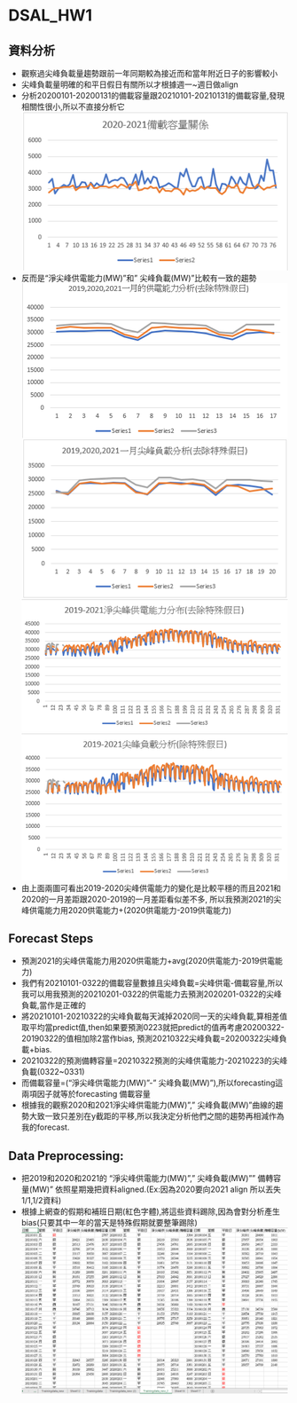 # DSAL_HW1
## 資料分析
-   觀察過尖峰負載量趨勢跟前一年同期較為接近而和當年附近日子的影響較小
- 	尖峰負載量明確的和平日假日有關所以才根據週一~週日做align
- 	分析20200101-20200131的備載容量跟20210101-20210131的備載容量,發現相關性很小,所以不直接分析它
![image](https://github.com/DC07OCT/DSAL_HW1/blob/main/Tables/1.png)
- 	反而是“淨尖峰供電能力(MW)”和” 尖峰負載(MW)”比較有一致的趨勢
![image](https://github.com/DC07OCT/DSAL_HW1/blob/main/Tables/2.png)
![image](https://github.com/DC07OCT/DSAL_HW1/blob/main/Tables/3.png)
![image](https://github.com/DC07OCT/DSAL_HW1/blob/main/Tables/4.png)
![image](https://github.com/DC07OCT/DSAL_HW1/blob/main/Tables/5.png)
- 	由上面兩圖可看出2019-2020尖峰供電能力的變化是比較平穩的而且2021和2020的一月差距跟2020-2019的一月差距看似差不多,
所以我預測2021的尖峰供電能力用2020供電能力+(2020供電能力-2019供電能力)
## Forecast Steps
- 	預測2021的尖峰供電能力用2020供電能力+avg(2020供電能力-2019供電能力)
- 	我們有20210101-0322的備載容量數據且尖峰負載=尖峰供電-備載容量,所以我可以用我預測的20210201-0322的供電能力去預測2020201-0322的尖峰負載,當作是正確的
- 	將20210101-20210322的尖峰負載每天減掉2020同一天的尖峰負載,算相差值取平均當predict值,then如果要預測0223就把predict的值再考慮20200322-20190322的值相加除2當作bias,
    預測20210322尖峰負載=20200322尖峰負載+bias.
- 	20210322的預測備轉容量=20210322預測的尖峰供電能力-20210223的尖峰負載(0322~0331)
- 	而備載容量=(“淨尖峰供電能力(MW)”-” 尖峰負載(MW)”),所以forecasting這兩項因子就等於forecasting 備載容量
- 	根據我的觀察2020和2021淨尖峰供電能力(MW)”,” 尖峰負載(MW)”曲線的趨勢大致一致只差別在y截距的平移,所以我決定分析他們之間的趨勢再相減作為我的forecast.
## Data Preprocessing:
- 	把2019和2020和2021的 “淨尖峰供電能力(MW)”,” 尖峰負載(MW)”” 備轉容量(MW)” 依照星期幾把資料aligned.(Ex:因為2020要向2021 align 所以丟失1/1,1/2資料)
-   根據上網查的假期和補班日期(紅色字體),將這些資料踢除,因為會對分析產生bias(只要其中一年的當天是特殊假期就要整筆踢除)
![image](https://github.com/DC07OCT/DSAL_HW1/blob/main/Tables/6.png)
